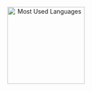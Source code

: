 <p align="center">
     <img alt="Most Used Languages" height="180em" src="https://github-readme-stats.vercel.app/api/top-langs/?username=JoaoVBC25&theme=gruvbox&layout=compact">
</p>

<!---
JoaoVBC25/JoaoVBC25 is a ✨ special ✨ repository because its `README.md` (this file) appears on your GitHub profile.
You can click the Preview link to take a look at your changes.
--->
